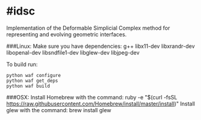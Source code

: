 #idsc
====

Implementation of the Deformable Simplicial Complex method for representing and evolving geometric interfaces.

###Linux:
Make sure you have dependencies: g++ libx11-dev libxrandr-dev libopenal-dev libsndfile1-dev libglew-dev libjpeg-dev

To build run:

    python waf configure
    python waf get_deps
    python waf build

###OSX:
Install Homebrew with the command: ruby -e "$(curl -fsSL https://raw.githubusercontent.com/Homebrew/install/master/install)"
Install glew with the command: brew install glew
